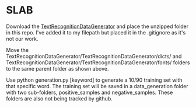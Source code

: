 # SLAB

Download the [TextRecognitionDataGenerator](https://github.com/Belval/TextRecognitionDataGenerator) and place the unzipped folder in this repo. I've added it to my filepath but placed it in the .gitignore as it's not our work.


Move the TextRecognitionDataGenerator/TextRecognitionDataGenerator/dicts/ and TextRecognitionDataGenerator/TextRecognitionDataGenerator/fonts/ folders to the same parent folder as shown above.

Use python generation.py [keyword] to generate a 10/90 training set with that specific word. The training set will be saved in a data_generation folder with two sub-folders, positive_samples and negative_samples. These folders are also not being tracked by github.